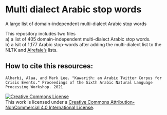 # Multi dialect Arabic stop words
A large list of domain-independent multi-dialect Arabic stop words

This repository includes two files<br>
a) a list of 405 domain-independent multi-dialect Arabic stop words.<br>
b) a lsit of 1,177 Arabic stop-words after adding the multi-dialect list to the NLTK and [Alrefaie’s](https://github.com/mohataher/arabic-stop-words) lists. 

## How to cite this resources:
```
Alharbi, Alaa, and Mark Lee. "Kawarith: an Arabic Twitter Corpus for Crisis Events." Proceedings of the Sixth Arabic Natural Language Processing Workshop. 2021
```

<a rel="license" href="http://creativecommons.org/licenses/by-nc/4.0/"><img alt="Creative Commons License" style="border-width:0" src="https://i.creativecommons.org/l/by-nc/4.0/88x31.png" /></a><br />This work is licensed under a <a rel="license" href="http://creativecommons.org/licenses/by-nc/4.0/">Creative Commons Attribution-NonCommercial 4.0 International License</a>.
